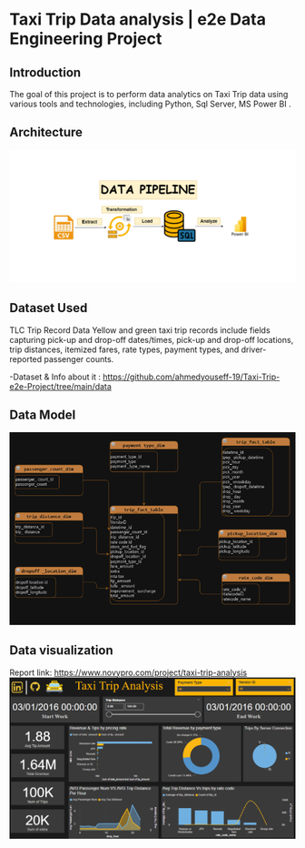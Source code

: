 # Taxi Trip Data analysis | e2e Data Engineering Project

## Introduction

The goal of this project is to perform data analytics on Taxi Trip data using various tools and technologies, including Python, Sql Server, MS Power BI .

## Architecture 
<img src="Datapipeline.png">


## Dataset Used
TLC Trip Record Data
Yellow and green taxi trip records include fields capturing pick-up and drop-off dates/times, pick-up and drop-off locations, trip distances, itemized fares, rate types, payment types, and driver-reported passenger counts. 

-Dataset & Info about it : https://github.com/ahmedyouseff-19/Taxi-Trip-e2e-Project/tree/main/data


## Data Model
<img src="Datamodeling.png">

## Data visualization

Report link: https://www.novypro.com/project/taxi-trip-analysis
<img src="Dashboard.png">

